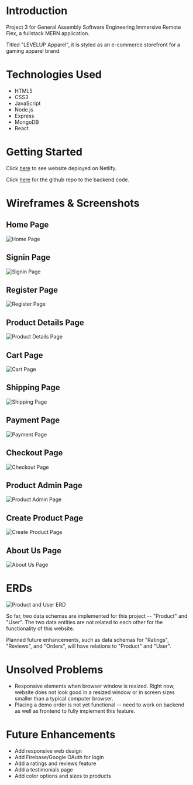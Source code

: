 # Introduction
Project 3 for General Assembly Software Engineering Immersive Remote Flex, a fullstack MERN application.

Titled "LEVELUP Apparel", it is styled as an e-commerce storefront for a gaming apparel brand.

# Technologies Used
- HTML5
- CSS3
- JavaScript
- Node.js
- Express
- MongoDB
- React

# Getting Started
Click [here](https://levelup-apparel.netlify.app/) to see website deployed on Netlify.

Click [here](https://github.com/cocampo0915/Project-3-Backend/tree/master) for the github repo to the backend code.

# Wireframes & Screenshots

## Home Page
![Home Page](https://i.imgur.com/PEZEUB7.png)

## Signin Page
![Signin Page](https://i.imgur.com/5DlTHyE.png)

## Register Page
![Register Page](https://i.imgur.com/N5HpeIE.png)

## Product Details Page
![Product Details Page](https://i.imgur.com/yzrAChp.png)

## Cart Page
![Cart Page](https://i.imgur.com/vN4Esx1.png)

## Shipping Page
![Shipping Page](https://i.imgur.com/NtCo7Mu.png)

## Payment Page
![Payment Page](https://i.imgur.com/7iVNDiw.png)

## Checkout Page
![Checkout Page](https://i.imgur.com/vhx9Xg8.png)

## Product Admin Page
![Product Admin Page](https://i.imgur.com/49K4Hfg.png)

## Create Product Page
![Create Product Page](https://i.imgur.com/iEZcxGo.png)

## About Us Page
![About Us Page](https://i.imgur.com/9cKLJPt.png)

# ERDs
![Product and User ERD](https://trello-attachments.s3.amazonaws.com/60bed7088dbb6c2b333e9047/495x398/90573a6feed7a0714348ba3764ccfd12/ERD.PNG.png)

So far, two data schemas are implemented for this project -- "Product" and "User". The two data entities are not related to each other for the functionality of this website.

Planned future enhancements, such as data schemas for "Ratings", "Reviews", and "Orders", will have relations to "Product" and "User".

# Unsolved Problems
- Responsive elements when browser window is resized. Right now, website does not look good in a resized window or in screen sizes smaller than a typical computer browser.
- Placing a demo order is not yet functional -- need to work on backend as well as frontend to fully implement this feature.

# Future Enhancements
- Add responsive web design
- Add Firebase/Google OAuth for login
- Add a ratings and reviews feature
- Add a testimonials page
- Add color options and sizes to products